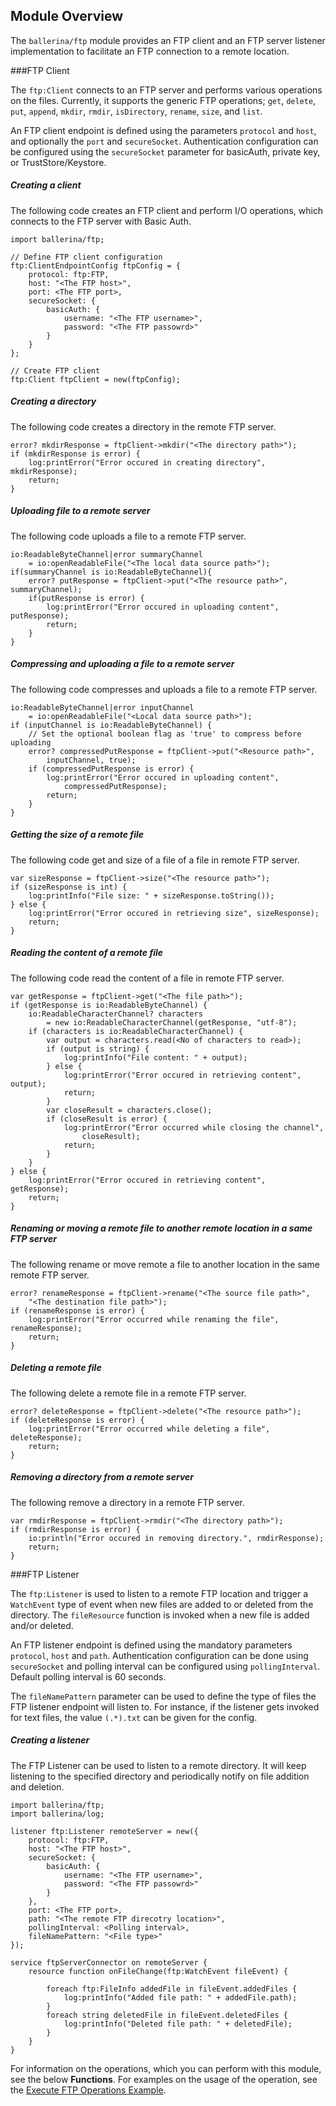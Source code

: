 ## Module Overview

The `ballerina/ftp` module provides an FTP client and an FTP server listener implementation to facilitate an FTP
 connection to a remote location.

###FTP Client

The `ftp:Client` connects to an FTP server and performs various operations on the files. Currently, it supports the 
generic FTP operations; `get`, `delete`, `put`, `append`, `mkdir`, `rmdir`, `isDirectory`, `rename`, `size`, and
 `list`.

An FTP client endpoint is defined using the parameters `protocol` and `host`, and optionally the `port` and 
`secureSocket`. Authentication configuration can be configured using the `secureSocket` parameter for basicAuth, 
private key, or TrustStore/Keystore.

##### Creating a client

The following code creates an FTP client and perform I/O operations, which connects to the FTP server with Basic Auth.
```ballerina
import ballerina/ftp;

// Define FTP client configuration
ftp:ClientEndpointConfig ftpConfig = {
    protocol: ftp:FTP,
    host: "<The FTP host>",
    port: <The FTP port>,
    secureSocket: {
        basicAuth: {
            username: "<The FTP username>",
            password: "<The FTP passowrd>"
        }
    }
};

// Create FTP client
ftp:Client ftpClient = new(ftpConfig);
```

##### Creating a directory

The following code creates a directory in the remote FTP server.

```ballerina
error? mkdirResponse = ftpClient->mkdir("<The directory path>");
if (mkdirResponse is error) {
    log:printError("Error occured in creating directory", mkdirResponse);
    return;
}
```

##### Uploading file to a remote server

The following code uploads a file to a remote FTP server.

```ballerina
io:ReadableByteChannel|error summaryChannel
    = io:openReadableFile("<The local data source path>");
if(summaryChannel is io:ReadableByteChannel){
    error? putResponse = ftpClient->put("<The resource path>", summaryChannel);   
    if(putResponse is error) {
        log:printError("Error occured in uploading content", putResponse);
        return;
    }
}
```

##### Compressing and uploading a file to a remote server

The following code compresses and uploads a file to a remote FTP server.

```ballerina
io:ReadableByteChannel|error inputChannel
    = io:openReadableFile("<Local data source path>");
if (inputChannel is io:ReadableByteChannel) {
    // Set the optional boolean flag as 'true' to compress before uploading
    error? compressedPutResponse = ftpClient->put("<Resource path>",
        inputChannel, true);   
    if (compressedPutResponse is error) {
        log:printError("Error occured in uploading content",
            compressedPutResponse);
        return;
    }
}
```

##### Getting the size of a remote file

The following code get and size of a file of a file in remote FTP server.

```ballerina
var sizeResponse = ftpClient->size("<The resource path>");
if (sizeResponse is int) {
    log:printInfo("File size: " + sizeResponse.toString());
} else {
    log:printError("Error occured in retrieving size", sizeResponse);
    return;
}
```

##### Reading the content of a remote file

The following code read the content of a file in remote FTP server.

```ballerina
var getResponse = ftpClient->get("<The file path>");
if (getResponse is io:ReadableByteChannel) {
    io:ReadableCharacterChannel? characters
        = new io:ReadableCharacterChannel(getResponse, "utf-8");
    if (characters is io:ReadableCharacterChannel) {
        var output = characters.read(<No of characters to read>);
        if (output is string) {
            log:printInfo("File content: " + output);
        } else {
            log:printError("Error occured in retrieving content", output);
            return;
        }
        var closeResult = characters.close();
        if (closeResult is error) {
            log:printError("Error occurred while closing the channel",
                closeResult);
            return;
        }
    }
} else {
    log:printError("Error occured in retrieving content", getResponse);
    return;
}
```

##### Renaming or moving a remote file to another remote location in a same FTP server

The following rename or move remote a file to another location in the same remote FTP server.

```ballerina
error? renameResponse = ftpClient->rename("<The source file path>",
    "<The destination file path>");
if (renameResponse is error) {
    log:printError("Error occurred while renaming the file", renameResponse);
    return;
}
```

##### Deleting a remote file

The following delete a remote file in a remote FTP server.

```ballerina
error? deleteResponse = ftpClient->delete("<The resource path>");
if (deleteResponse is error) {
    log:printError("Error occurred while deleting a file", deleteResponse);
    return;
}
```

##### Removing a directory from a remote server

The following remove a directory in a remote FTP server.

```ballerina
var rmdirResponse = ftpClient->rmdir("<The directory path>");
if (rmdirResponse is error) {
    io:println("Error occured in removing directory.", rmdirResponse); 
    return;
}
```

###FTP Listener

The `ftp:Listener` is used to listen to a remote FTP location and trigger a `WatchEvent` type of event when new 
files are added to or deleted from the directory. The `fileResource` function is invoked when a new file is added 
and/or deleted.

An FTP listener endpoint is defined using the mandatory parameters `protocol`, `host` and  `path`. Authentication 
configuration can be done using `secureSocket` and polling interval can be configured using `pollingInterval`. 
Default polling interval is 60 seconds.

The `fileNamePattern` parameter can be used to define the type of files the FTP listener endpoint will listen to. 
For instance, if the listener gets invoked for text files, the value `(.*).txt` can be given for the config.

##### Creating a listener

The FTP Listener can be used to listen to a remote directory. It will keep listening to the specified directory and 
periodically notify on file addition and deletion.

```ballerina
import ballerina/ftp;
import ballerina/log;

listener ftp:Listener remoteServer = new({
    protocol: ftp:FTP,
    host: "<The FTP host>",
    secureSocket: {
        basicAuth: {
            username: "<The FTP username>",
            password: "<The FTP passowrd>"
        }
    },
    port: <The FTP port>,
    path: "<The remote FTP direcotry location>",
    pollingInterval: <Polling interval>,
    fileNamePattern: "<File type>"
});

service ftpServerConnector on remoteServer {
    resource function onFileChange(ftp:WatchEvent fileEvent) {

        foreach ftp:FileInfo addedFile in fileEvent.addedFiles {
            log:printInfo("Added file path: " + addedFile.path);
        }
        foreach string deletedFile in fileEvent.deletedFiles {
            log:printInfo("Deleted file path: " + deletedFile);
        }
    }
}
```

For information on the operations, which you can perform with this module, see the below **Functions**. For examples on the usage of the operation, see the [Execute FTP Operations Example](https://ballerina.io/swan-lake/learn/by-example/execute-ftp-operations.html).

